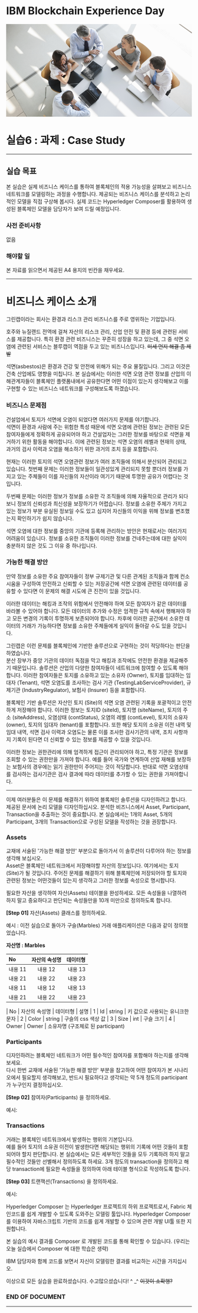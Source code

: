 # IBM Blockchain Experience Day  
![intro.png](./doc_images/intro.png)  
  
# 실습6 : 과제 : Case Study

********


## 실습 목표
본 실습은 실제 비즈니스 케이스를 통하여 블록체인의 적용 가능성을 살펴보고 비즈니스 네트워크를 모델링하는 과정을 수행합니다. 제공되는 비즈니스 케이스를 분석하고 논리적인 모델을 직접 구상해 봅시다. 실제 코드는 Hyperledger Composer를 활용하여 생성된 블록체인 모델을 담당자가 보여 드릴 예정입니다.

### 사전 준비사항
없음

### 해야할 일
본 자료를 읽으면서 제공된 A4 용지의 빈칸을 채우세요.

***

# 비즈니스 케이스 소개

그린캡이라는 회사는 환경과 리스크 관리 비즈니스를 주로 영위하는 기업입니다.  

호주와 뉴질랜드 전역에 걸쳐 자산의 리스크 관리, 산업 안전 및 환경 등에 관련된 서비스를 제공합니다. 특히 환경 관련 비즈니스는 꾸준히 성장을 하고 있는데, 그 중 석면 오염에 관련된 서비스는 블루캡이 역점을 두고 있는 비즈니스입니다. ~~미세 먼지 해결 좀 제발~~  

석면(asbestos)은 환경과 건강 및 안전에 위해가 되는 주요 물질입니다. 그리고 이것은 건축 산업에도 영향을 미칩니다. 본 실습에서는 이러한 석면 오염 관련 정보를 산업의 이해관계자들이 블록체인 플랫폼내에서 공유한다면 어떤 이점이 있는지 생각해보고 이를 구현할 수 있는 비즈니스 네트워크를 구성해보도록 하겠습니다.

### 비즈니스 문제점

건설업에서 토지가 석면에 오염이 되었다면 여러가지 문제를 야기합니다.  
석면이 환경과 사람에 주는 위험한 특성 때문에 석면 오염에 관련된 정보는 관련된 모든 참여자들에게 정확하게 공유되어야 하고 건설업자는 그러한 정보를 바탕으로 석면을 제거하기 위한 활동을 해야합니다. 이에 관련된 정보는 석면 오염의 레벨과 현재의 상태, 과거의 검사 이력과 오염을 해소하기 위한 과거의 조치 등을 포함합니다.  

현재는 이러한 토지의 석면 오염관련 정보가 여러 조직들에 의해서 분산되어 관리되고 있습니다. 첫번째 문제는 이러한 정보들이 일관성있게 관리되지 못할 뿐더러 정보를 가지고 있는 주체들이 이를 자신들의 자산이라 여기기 때문에 투명한 공유가 어렵다는 것입니다.  

두번째 문제는 이러한 정보가 정보를 소유한 각 조직들에 의해 자율적으로 관리가 되다 보니 정보의 신뢰성과 최신성을 보장하기가 어렵습니다. 정보를 소유한 주체가 가지고 있는 정보가 부분 유실된 정보일 수도 있고 심지어 자신들의 이익을 위해 정보를 변조했는지 확인하기가 쉽지 않습니다.  

석면 오염에 대한 정보를 중앙의 기관에 등록해 관리하는 방안은 현재로서는 여러가지 어려움이 있습니다. 정보를 소유한 조직들이 이러한 정보를 건네주는데에 대한 실익이 충분하지 않은 것도 그 이유 중 하나입니다.


### 가능한 해결 방안

만약 정보를 소유한 주요 참여자들이 정부 규제기관 및 다른 관계된 조직들과 함께 컨소시움을 구성하여 안전하고 신뢰할 수 있는 저장공간에 석면 오염에 관련된 데이터를 공유할 수 있다면 이 문제의 해결 시도에 큰 진전이 있을 것입니다.  

이러한 데이터는 해킹과 조작의 위험에서 안전해야 하며 모든 참여자가 같은 데이터를 바라볼 수 있어야 합니다. 모든 데이터의 추가와 수정은 엄격한 규칙 속에서 행해져야 하고 모든 변경의 기록이 투명하게 보존되어야 합니다. 차후에 이러한 공간에서 소유한 데이터의 거래가 가능하다면 정보를 소유한 주체들에게 실익이 돌아갈 수도 있을 것입니다.

그린캡은 이런 문제를 블록체인에 기반한 솔루션으로 구현하는 것이 적당하다는 판단을 하였습니다.  
분산 장부가 중앙 기관의 데이터 독점을 막고 해킹과 조작에도 안전한 환경을 제공해주기 때문입니다. 솔루션은 산업의 다양한 참여자들이 네트워크에 참여할 수 있도록 해야합니다. 이러한 참여자들은 토지를 소유하고 있는 소유자 (Owner), 토지를 임대하는 임대자 (Tenant), 석면 오염도를 조사하는 검사 기관 (TestingLabServiceProvider), 규제기관 (IndustryRegulator), 보험사 (Insurer) 등을 포함합니다.  

블록체인 기반 솔루션은 자산인 토지 (Site)의 석면 오염 관련된 기록을 포괄적이고 안전하게 저장해야 합니다. 이러한 정보는 토지ID (siteId), 토지명 (siteName), 토지의 주소 (siteAddress), 오염상태 (contStatus), 오염의 레벨 (contLevel), 토지의 소유자 (owner), 토지의 임대자 (tenant)를 포함합니다. 또한 해당 토지의 소유권 이전 내역 및 임대 내역, 석면 검사 이력과 오염도는 물론 이를 조사한 검사기관의 내역, 조치 사항까지 기록이 된다면 더 신뢰할 수 있는 정보를 제공할 수 있을 것입니다.  

이러한 정보는 권한관리에 의해 엄격하게 접근이 관리되어야 하고, 특정 기관은 정보를 조회할 수 있는 권한만을 가져야 합니다. 예를 들어 국가와 연계하여 산업 재해를 보장하는 보험사의 경우에는 읽기 권한만이 주어지는 것이 적당합니다. 반대로 석면 오염상태를 검사하는 검사기관은 검사 결과에 따라 데이터를 추가할 수 있는 권한을 가져야합니다.


***

이제 여러분들은 이 문제를 해결하기 위하여 블록체인 솔루션을 디자인하려고 합니다.  
제공된 문서에 논리 모델을 디자인하십시오. 분석한 비즈니스에서 Asset, Participant, Transaction을 추출하는 것이 중요합니다. 본 실습에서는 1개의 Asset, 5개의 Participant, 3개의 Transaction으로 구성된 모델을 작성하는 것을 권장합니다.  

### Assets

교재에 서술된 '가능한 해결 방안' 부분으로 돌아가서 이 솔루션이 다루어야 하는 정보를 생각해 보십시오.  
Asset은 블록체인 네트워크에서 저장해야할 자산의 정보입니다. 여기에서는 토지 (Site)가 될 것입니다. 주어진 문제를 해결하기 위해 블록체인에 저장되어야 할 토지와 관련된 정보는 어떤것들이 있는지 생각하고 그러한 정보를 속성으로 명시합니다.  

필요한 자산을 생각하여 자산(Assets) 테이블을 완성하세요. 모든 속성들을 나열하려 하지 말고 중요하다고 판단되는 속성들만을 10개 미만으로 정의하도록 합니다.

**[Step 01]** 자산(Assets) 클래스를 정의하세요.

예시 : 이전 실습으로 돌아가 구슬(Marbles) 거래 애플리케이션은 다음과 같이 정의했었습니다.  

**자산명 : Marbles**  

| No | 자산의 속성명 | 데이터형 |
|:--------|:--------:|--------:|
| 내용 11 | 내용 12 | 내용 13 |
| 내용 21 | 내용 22 | 내용 23 |
| 내용 11 | 내용 12 | 내용 13 |
| 내용 21 | 내용 22 | 내용 23 |

| No       | 자산의 속성명 | 데이터형 | 설명
| 1 | Id | string | 키 값으로 사용되는 유니크한 문자
| 2 | Color | string | 구슬의 css 색상 값
| 3 | Size | int | 구슬 크기
| 4 | Owner | Owner | 소유자명 (구조체로 된 participant)


### Participants

디자인하려는 블록체인 네트워크가 어떤 필수적인 참여자를 포함해야 하는지를 생각해보세요.  
다시 한번 교재에 서술된 '가능한 해결 방안' 부분을 참고하여 어떤 참여자가 본 시나리오에서 필요할지 생각해보고, 반드시 필요하다고 생각되는 약 5개 정도의 participant 가 누구인지 결정하십시오.

**[Step 02]** 참여자(Participants) 을 정의하세요.

예시:


### Transactions
거래는 블록체인 네트워크에서 발생하는 행위의 기본입니다.  
예를 들어 토지의 소유권 이전이 발생한다면 해당되는 행위의 기록에 어떤 것들이 포함되어야 할지 판단합니다. 본 실습에서는 모든 세부적인 것들을 모두 기록하려 하지 말고 필수적인 것들만 선별해서 정의하도록 하세요. 3개 정도의 transaction을 정의하고 해당 transaction에 필요한 속성들을 정의하여 아래 테이블 형식으로 작성하도록 합니다. 

**[Step 03]** 트랜잭션(Transactions) 을 정의하세요.

예시:


Hyperledger Composer 는 Hyperledger 프로젝트의 하위 프로젝트로서, Fabric 체인코드를 쉽게 개발할 수 있도록 도와주는 모델링 툴입니다.
Hyperledger Composer 를 이용하여 자바스크립트 기반의 코드를 쉽게 개발할 수 있으며 관련 개발 UI툴 또한 지원합니다.  

본 실습의 예시 결과를 Composer 로 개발된 코드를 통해 확인할 수 있습니다. (우리는 오늘 실습에서 Composer 에 대한 학습은 생략)  

IBM 담당자와 함께 코드를 보면서 자신이 모델링한 결과를 비교하는 시간을 가지십시오.  

이상으로 모든 실습을 완료하셨습니다. 수고많으셨습니다! ^ _^ ~~이것이 소확행?~~

### END OF DOCUMENT
***
